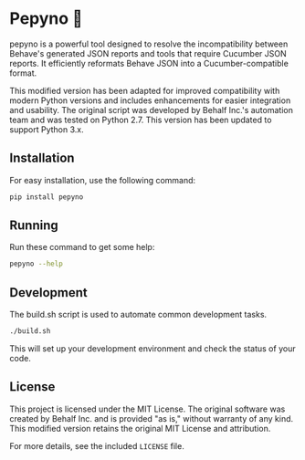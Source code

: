 # Pepyno 🥒
pepyno is a powerful tool designed to resolve the incompatibility between Behave's generated JSON reports and tools that require Cucumber JSON reports. It efficiently reformats Behave JSON into a Cucumber-compatible format.

This modified version has been adapted for improved compatibility with modern Python versions and includes enhancements for easier integration and usability. The original script was developed by Behalf Inc.'s automation team and was tested on Python 2.7. This version has been updated to support Python 3.x.


## Installation
For easy installation, use the following command:

```bash
pip install pepyno
```

## Running
Run these command to get some help:

```bash
pepyno --help
```

## Development
The build.sh script is used to automate common development tasks.

```bash
./build.sh
```
This will set up your development environment and check the status of your code.


## License
This project is licensed under the MIT License. The original software was created by Behalf Inc. and is provided "as is," without warranty of any kind. This modified version retains the original MIT License and attribution.

For more details, see the included `LICENSE` file.
